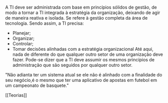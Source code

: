 A TI deve ser administrada com base em princípios sólidos de gestão, de modo a tornar a TI integrada à estratégia da organização, deixando de agir de maneira reativa e isolada.
Se refere à gestão completa da área de tecnologia. Sendo assim, a TI precisa:
- Planejar;
- Organizar;
- Controlar;
- Tomar decisões alinhadas com a estratégia organizacional
Até aqui, nada de diferente do que qualquer outro setor de uma organização deve fazer. Pode-se dizer que a TI deve assumir os mesmos princípios de administração que são seguidos por qualquer outro setor.

"Não adianta ter um sistema atual se ele não é alinhado com a finalidade do seu negócio,é o mesmo que ter uma aplicativo de apostas em futebol em um campeonato de basquete."

[[Teorias]]